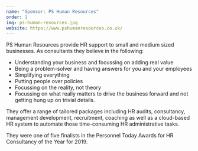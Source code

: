 ```yaml
---
name: "Sponsor: PS Human Resources"
order: 1
img: ps-human-resources.jpg
website: https://www.pshumanresources.co.uk/
---
```


PS Human Resources provide HR support to small and medium sized businesses. As consultants they believe in the following:

* Understanding your business and focussing on adding real value
* Being a problem-solver and having answers for you and your employees
* Simplifying everything
* Putting people over policies
* Focussing on the reality, not theory
* Focussing on what really matters to drive the business forward and not getting hung up on trivial details.

They offer a range of tailored packages including HR audits, consultancy, management development, recruitment, coaching as well as a cloud-based HR system to automate those time-consuming HR administrative tasks.

They were one of five finalists in the Personnel Today Awards for HR Consultancy of the Year for 2019.
